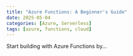 ```yaml
---
title: "Azure Functions: A Beginner's Guide"
date: 2025-05-04
categories: [Azure, Serverless]
tags: [azure, functions, cloud]
---
```


Start building with Azure Functions by...
